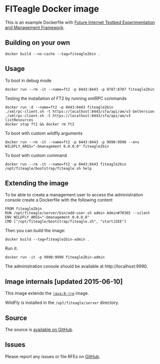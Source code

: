 # FITeagle Docker image

This is an example Dockerfile with [Future Internet Testbed Experimentation and Management Framework](https://github.com/FITeagle).

## Building on your own

    docker build --no-cache --tag=fiteagle2bin .

## Usage

To boot in debug mode

    docker run --rm -it --name=ft2 -p 8443:8443 -p 8787:8787 fiteagle2bin

Testing the installation of FT2 by running xmlRPC commands

    docker run -d --name=ft2 -p 8443:8443 fiteagle2bin
    ./xmlrpc-client.sh -t https://localhost:8443/sfa/api/am/v3 GetVersion
    ./xmlrpc-client.sh -t https://localhost:8443/sfa/api/am/v3 listResources
    docker stop ft2 && docker rm ft2

To boot with custom wildfly arguments

    docker run --rm -it --name=ft2 -p 8443:8443 -p 9990:9990 --env WILDFLY_ARGS="-bmanagement 0.0.0.0" fiteagle2bin

To boot with custom command

    docker run --rm -it --name=ft2 -p 8443:8443 fiteagle2bin /opt/fiteagle/bootstrap/fiteagle.sh help

## Extending the image

To be able to create a management user to access the administration console create a Dockerfile with the following content

    FROM fiteagle2bin
    RUN /opt/fiteagle/server/bin/add-user.sh admin Admin#70365 --silent
    ENV WILDFLY_ARGS="-bmanagement 0.0.0.0"
    CMD ["/opt/fiteagle/bootstrap/fiteagle.sh", "startJ2EE"]

Then you can build the image:

    docker build --tag=fiteagle2bin-admin .

Run it:

    docker run -it -p 9990:9990 fiteagle2bin-admin

The administration console should be available at http://localhost:9990.

## Image internals [updated 2015-06-10]

This image extends the [`java:8-jre`](https://github.com/docker-library/java/tree/master/openjdk-8-jre) image.

WildFly is installed in the `/opt/fiteagle/server` directory.

## Source

The source is [available on GitHub](https://github.com/FITeagle/bootstrap/tree/master/docker).

## Issues

Please report any issues or file RFEs on [GitHub](https://github.com/FITeagle/bootstrap/issues).
